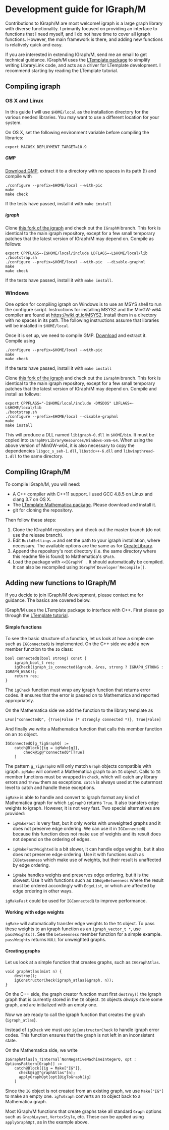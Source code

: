 # Development guide for IGraph/M

Contributions to IGraph/M are most welcome!  igraph is a large graph library with diverse functionality.  I primarily focused on providing an interface to functions that I need myself, and I do not have time to cover all igraph functions.  However, the main framework is there, and adding new functions is relatively quick and easy.

If you are interested in extending IGraph/M, send me an email to get technical guidance.  IGraph/M uses the [LTemplate package][1] to simplify writing LibraryLink code, and acts as a driver for LTemplate development.  I recommend starting by reading the LTemplate tutorial.

## Compiling igraph

### OS X and Linux

In this guide I will use `$HOME/local` as the installation directory for the various needed libraries.  You may want to use a different location for your system.

On OS X, set the following environment variable before compiling the libraries:

    export MACOSX_DEPLOYMENT_TARGET=10.9

##### GMP

[Download GMP](https://gmplib.org/), extract it to a directory with no spaces in its path (!) and compile with

    ./configure --prefix=$HOME/local --with-pic
    make
    make check

If the tests have passed, install it with `make install`

##### igraph

Clone [this fork of the igraph](https://github.com/szhorvat/igraph) and check out the `IGraphM` branch. This fork is identical to the main igraph repository, except for a few small temporary patches that the latest version of IGraph/M may depend on. Compile as follows:

    export CPPFLAGS=-I$HOME/local/include LDFLAGS=-L$HOME/local/lib
    ./bootstrap.sh
    ./configure --prefix=$HOME/local --with-pic  --disable-graphml
    make
    make check

If the tests have passed, install it with `make install`.

### Windows

One option for compiling igraph on Windows is to use an MSYS shell to run the configure script.  Instructions for installing MSYS2 and the MinGW-w64 compiler are found at https://wiki.qt.io/MSYS2.  Install them in a directory with no spaces in its path.  The following instructions assume that libraries will be installed in `$HOME/local`.

Once it is set up, we need to compile GMP.  [Download]((https://gmplib.org/)) and extract it.  Compile using

    ./configure --prefix=$HOME/local --with-pic
    make
    make check

If the tests have passed, install it with `make install`

Clone [this fork of the igraph](https://github.com/szhorvat/igraph) and check out the `IGraphM` branch. This fork is identical to the main igraph repository, except for a few small temporary patches that the latest version of IGraph/M may depend on.  Compile and install as follows:

    export CPPFLAGS="-I$HOME/local/include -DMSDOS" LDFLAGS=-L$HOME/local/lib
    ./bootstrap.sh
    ./configure --prefix=$HOME/local --disable-graphml
    make
    make install

This will produce a DLL named `libigraph-0.dll` in `$HOME/bin`.  It must be copied into `IGraphM/LibraryResources/Windows-x86-64`.  When using the above version of MinGW-w64, it is also necessary to copy the dependencies `libgcc_s_seh-1.dll`, `libstdc++-6.dll` and `libwinpthread-1.dll` to the same directory.

## Compiling IGraph/M

To compile IGraph/M, you will need:

 - A C++ compiler with C++11 support.  I used GCC 4.8.5 on Linux and clang 3.7 on OS X.
 - The [LTemplate Mathematica package][1].  Please download and install it.
 - git for cloning the repository.

Then follow these steps:

 1. Clone the IGraphM repository and check out the master branch (do not use the release branch).  
 2. Edit `BuildSettings.m` and set the path to your igraph installation, where necessary.  The available options are the same as for [CreateLibrary](http://reference.wolfram.com/language/CCompilerDriver/ref/CreateLibrary.html).
 3. Append the repository's root directory (i.e. the same directory where this readme file is found) to Mathematica's `$Path`.
 4. Load the package with ``<<IGraphM` ``.  It should automatically be compiled. It can also be recompiled using ``IGraphM`Developer`Recompile[]``.

## Adding new functions to IGraph/M

If you decide to join IGraph/M development, please contact me for guidance.  The basics are covered below.

IGraph/M uses the LTemplate package to interface with C++. First please go through the [LTemplate tutorial][1].

#### Simple functions

To see the basic structure of a function, let us look at how a simple one such as `IGConnectedQ` is implemented.  On the C++ side we add a new member function to the `IG` class:

    bool connectedQ(bool strong) const {
        igraph_bool_t res;
        igCheck(igraph_is_connected(&graph, &res, strong ? IGRAPH_STRONG : IGRAPH_WEAK));
        return res;
    }

The `igCheck` function must wrap any igraph function that returns error codes.  It ensures that the error is passed on to Mathematica and reported appropriately.

On the Mathematica side we add the function to the library template as

    LFun["connectedQ", {True|False (* strongly connected *)}, True|False]

And finally we write a Mathematica function that calls this member function on an `IG` object.

    IGConnectedQ[g_?igGraphQ] :=
        catch@Block[{ig = igMake[g]},
            check@ig@"connectedQ"[True]
        ]

The pattern `g_?igGraphQ` will only match `Graph` objects compatible with igraph.  `igMake` will convert a Mathematica graph to an `IG` object.  Calls to `IG` member functions must be wrapped in `check`, which will catch any library errors and `Throw` them as exceptions.  `catch` is always used at the outermost level to catch and handle these exceptions.

`igMake` is able to handle and convert to igraph format any kind of Mathematica graph for which `igGraphQ` returns `True`.  It also transfers edge weights to igraph.  However, it is not very fast.  Two special alternatives are provided:

 * `igMakeFast` is very fast, but it only works with unweighted graphs and it does not preserve edge ordering.  We can use it in `IGConnectedQ` because this function does not make use of weights and its result does not depend on the ordering of edges.

 * `igMakeFastWeighted` is a bit slower, it can handle edge weights, but it also does not preserve edge ordering.  Use it with functions such as `IGBetweenness` which make use of weights, but their result is unaffected by edge ordering.

  * `igMake` handles weights and preserves edge ordering, but it is the slowest.  Use it with functions such as `IGEdgeBetweeness` where the result must be ordered accordingly with `EdgeList`, or which are affected by edge ordering in other ways.

`igMakeFast` could be used for `IGConnectedQ` to improve performance.

#### Working with edge weights

`igMake` will automatically transfer edge weights to the `IG` object.  To pass these weights to an igraph function as an `igraph_vector_t *`, use `passWeights()`.  See the `betweenness` member function for a simple example.  `passWeights` returns `NULL` for unweighted graphs.

#### Creating graphs

Let us look at a simple function that creates graphs, such as `IGGraphAtlas`.

    void graphAtlas(mint n) {
        destroy();
        igConstructorCheck(igraph_atlas(&graph, n));
    }

On the C++ side, the graph creator function must first `destroy()` the igraph graph that is currently stored in the `IG` object.  `IG` objects *always* store some graph, and are initialized with an empty one.

Now we are ready to call the igraph function that creates the graph (`igraph_atlas`).

Instead of `igCheck` we must use `igConstructorCheck` to handle igraph error codes.  This function ensures that the graph is not left in an inconsistent state.

On the Mathematica side, we write

    IGGraphAtlas[n_?Internal`NonNegativeMachineIntegerQ, opt : OptionsPattern[Graph]] :=
        catch@Block[{ig = Make["IG"]},
          check@ig@"graphAtlas"[n];
          applyGraphOpt[opt]@igToGraph[ig]
        ]

Since the `IG` object is not created from an existing graph, we use `Make["IG"]` to make an empty one. `igToGraph` converts an `IG` object back to a Mathematica graph.

Most IGraph/M functions that create graphs take all standard `Graph` options such as `GraphLayout`, `VertexStyle`, etc.  These can be applied using `applyGraphOpt`, as in the example above.







  [1]: https://bitbucket.org/szhorvat/ltemplate
